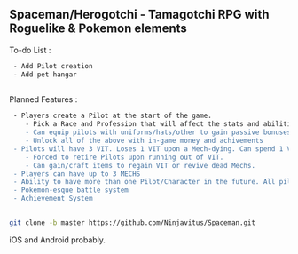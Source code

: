 ## Spaceman/Herogotchi - Tamagotchi RPG with Roguelike & Pokemon elements

To-do List :
```bash
 - Add Pilot creation
 - Add pet hangar
 
```
Planned Features :
```bash
 - Players create a Pilot at the start of the game. 
	- Pick a Race and Profession that will affect the stats and abilities of the Pilot's pets.
	- Can equip pilots with uniforms/hats/other to gain passive bonuses.
	- Unlock all of the above with in-game money and achivements
 - Pilots will have 3 VIT. Loses 1 VIT upon a Mech-dying. Can spend 1 VIT to revive Mechs too. 
	- Forced to retire Pilots upon running out of VIT.
	- Can gain/craft items to regain VIT or revive dead Mechs.
 - Players can have up to 3 MECHS
 - Ability to have more than one Pilot/Character in the future. All pilots will control the same mechs.
 - Pokemon-esque battle system
 - Achievement System
 
```

```bash
git clone -b master https://github.com/Ninjavitus/Spaceman.git
```

iOS and Android probably.